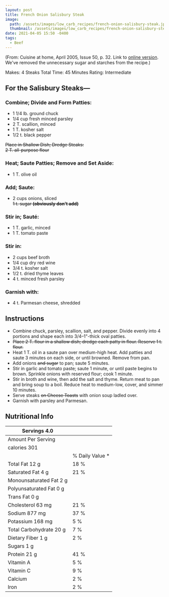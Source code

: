 ```yaml
---
layout: post
title: French Onion Salisbury Steak
image: 
  path: /assets/images/low_carb_recipes/french-onion-salisbury-steak.jpg
  thumbnail: /assets/images/low_carb_recipes/french-onion-salisbury-steak-thumb.jpg
date: 2021-04-05 15:50 -0400
tags:
  - Beef
---
```


(From: Cuisine at home, April 2005, Issue 50, p. 32. Link to [online version](https://www.forums.cuisineathome.com/showthread.php?tid=60754&pid=60757#pid60757). We've removed the unnecessary sugar and starches from the recipe.)

Makes: 4 Steaks 
Total Time: 45 Minutes 
Rating: Intermediate


## For the Salisbury Steaks—
### Combine; Divide and Form Patties:
* 1 1/4 lb. ground chuck
* 1/4 cup fresh minced parsley
* 2 T. scallion, minced
* 1 T. kosher salt
* 1/2 t. black pepper

~~Place in Shallow Dish; Dredge Steaks:  
2 T. all-purpose flour~~

### Heat; Saute Patties; Remove and Set Aside:
* 1 T. olive oil

### Add; Saute:
* 2 cups onions, sliced  
~~1 t. sugar **(obviously don't add)**~~

### Stir in; Sauté:
* 1 T. garlic, minced
* 1 T. tomato paste

### Stir in:
* 2 cups beef broth
* 1/4 cup dry red wine
* 3/4 t. kosher salt
* 1/2 t. dried thyme leaves
* 4 t. minced fresh parsley

### Garnish with:
* 4 t. Parmesan cheese, shredded

## Instructions

* Combine chuck, parsley, scallion, salt, and pepper. Divide evenly into 4 portions and shape each into 3/4–1"-thick oval patties.
* ~~Place 2 T. flour in a shallow dish; dredge each patty in flour. Reserve 1 t. flour.~~
* Heat 1 T. oil in a saute pan over medium-high heat. Add patties and saute 3 minutes on each side, or until browned. Remove from pan.
* Add onions ~~and sugar~~ to pan; saute 5 minutes.
* Stir in garlic and tomato paste; saute 1 minute, or until paste begins to brown. Sprinkle onions with reserved flour; cook 1 minute.
* Stir in broth and wine, then add the salt and thyme. Return meat to pan and bring soup to a boil. Reduce heat to medium-low, cover, and simmer 10 minutes.
* Serve steaks ~~on Cheese Toasts~~ with onion soup ladled over.
* Garnish with parsley and Parmesan.

## Nutritional Info

| Servings 4.0            |                 |
|-------------------------|-----------------|
| Amount Per Serving      |                 |
| calories 301            |                 |
|                         | % Daily Value * |
| Total Fat 12 g          |            18 % |
| Saturated Fat 4 g       |            21 % |
| Monounsaturated Fat 2 g |                 |
| Polyunsaturated Fat 0 g |                 |
| Trans Fat 0 g           |                 |
| Cholesterol 63 mg       |            21 % |
| Sodium 877 mg           |            37 % |
| Potassium 168 mg        |             5 % |
| Total Carbohydrate 20 g |             7 % |
| Dietary Fiber 1 g       |             2 % |
| Sugars 1 g              |                 |
| Protein 21 g            |            41 % |
| Vitamin A               |             5 % |
| Vitamin C               |             9 % |
| Calcium                 |             2 % |
| Iron                    |             2 % |
